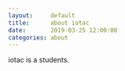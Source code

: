 ```yaml
---
layout:     default
title:      about iotac
date:       2019-03-25 12:00:00
categories: about
---
```


iotac is a students.

